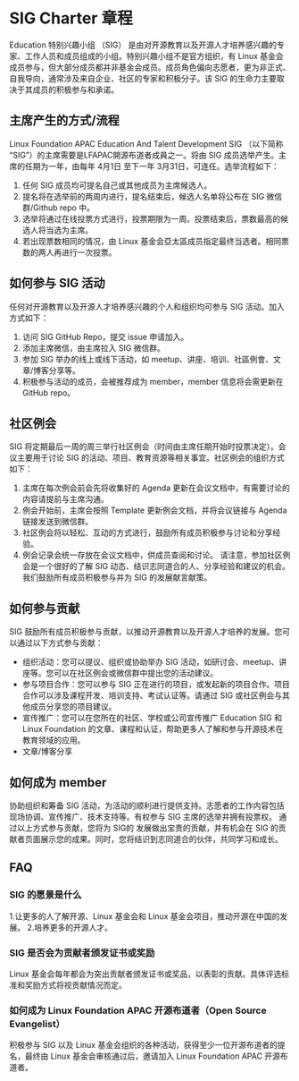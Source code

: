 # SIG Charter 章程

Education 特别兴趣小组 （SIG） 是由对开源教育以及开源人才培养感兴趣的专家、工作人员和成员组成的小组。特别兴趣小组不是官方组织，有 Linux 基金会成员参与，但大部分成员都并非基金会成员。成员角色偏向志愿者，更为非正式、自我导向，通常涉及来自企业、社区的专家和积极分子。该 SIG 的生命力主要取决于其成员的积极参与和承诺。

## 主席产生的方式/流程
Linux Foundation APAC Education And Talent Development SIG （以下简称 “SIG”）的主席需要是LFAPAC開源布道者成員之一。将由 SIG 成员选举产生。主席的任期为一年，由每年 4月1日 至下一年 3月31日，可连任。选举流程如下：
1. 任何 SIG 成员均可提名自己或其他成员为主席候选人。
2. 提名将在选举前的两周内进行，提名结束后，候选人名单将公布在 SIG 微信群/Github repo 中。
3. 选举将通过在线投票方式进行，投票期限为一周。投票结束后，票数最高的候选人将当选为主席。
4. 若出现票数相同的情况，由 Linux 基金会亞太區成员指定最终当选者。相同票数的两人再进行一次投票。

## 如何参与 SIG 活动
任何对开源教育以及开源人才培养感兴趣的个人和组织均可参与 SIG 活动。加入方式如下：
1. 访问 SIG GitHub Repo，提交 issue 申请加入。
2. 添加主席微信，由主席拉入 SIG 微信群。
3. 参加 SIG 举办的线上或线下活动，如 meetup、讲座、培训、社區例會、文章/博客分享等。
4. 积极参与活动的成员，会被推荐成为 member，member 信息将会需更新在 GitHub repo。

## 社区例会
SIG 将定期最后一周的周三举行社区例会（时间由主席任期开始时投票决定）。会议主要用于讨论 SIG 的活动、项目、教育资源等相关事宜。社区例会的组织方式如下：
1. 主席在每次例会前会先将收集好的 Agenda 更新在会议文档中，有需要讨论的内容请提前与主席沟通。
2. 例会开始前，主席会按照 Template 更新例会文档，并将会议链接与 Agenda 链接发送到微信群。
3. 社区例会将以轻松、互动的方式进行，鼓励所有成员积极参与讨论和分享经验。
4. 例会记录会统一存放在会议文档中，供成员查阅和讨论。
请注意，参加社区例会是一个很好的了解 SIG 动态、结识志同道合的人、分享经验和建议的机会。我们鼓励所有成员积极参与并为 SIG 的发展献言献策。

## 如何参与贡献
SIG 鼓励所有成员积极参与贡献，以推动开源教育以及开源人才培养的发展。您可以通过以下方式参与贡献：
- 组织活动：您可以提议、组织或协助举办 SIG 活动，如研讨会、meetup、讲座等。您可以在社区例会或微信群中提出您的活动建议。
- 参与项目合作：您可以参与 SIG 正在进行的项目，或发起新的项目合作。项目合作可以涉及课程开发、培训支持、考试认证等。请通过 SIG 或社区例会与其他成员分享您的项目建议。
- 宣传推广：您可以在您所在的社区、学校或公司宣传推广 Education SIG 和 Linux Foundation 的文章、课程和认证，帮助更多人了解和参与开源技术在教育领域的应用。
- 文章/博客分享

## 如何成为 member
协助组织和筹备 SIG 活动，为活动的顺利进行提供支持。志愿者的工作内容包括现场协调、宣传推广、技术支持等。有权参与 SIG 主席的选举并拥有投票权。
通过以上方式参与贡献，您将为 SIG的 发展做出宝贵的贡献，并有机会在 SIG 的贡献者页面展示您的成果。同时，您将结识到志同道合的伙伴，共同学习和成长。

## FAQ
### SIG 的愿景是什么
1.让更多的人了解开源、Linux 基金会和 Linux 基金会项目，推动开源在中国的发展。
2.培养更多的开源人才。

### SIG 是否会为贡献者颁发证书或奖励
Linux 基金会每年都会为突出贡献者颁发证书或奖品，以表彰的贡献。具体评选标准和奖励方式将视贡献情况而定。

### 如何成为 Linux Foundation APAC 开源布道者（Open Source Evangelist）
积极参与 SIG 以及 Linux 基金会组织的各种活动，获得至少一位开源布道者的提名，最终由 Linux 基金会审核通过后，邀请加入 Linux Foundation APAC 开源布道者。
